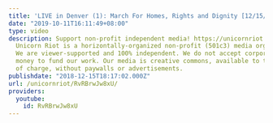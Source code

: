 ```yaml
---
title: 'LIVE in Denver (1): March For Homes, Rights and Dignity [12/15/18]'
date: "2019-10-11T16:11:49+08:00"
type: video
description: Support non-profit independent media! https://unicornriot.ninja/support-our-work/
  Unicorn Riot is a horizontally-organized non-profit (501c3) media organization.
  We are viewer-supported and 100% independent. We do not accept corporate or government
  money to fund our work. Our media is creative commons, available to the public free
  of charge, without paywalls or advertisements.
publishdate: "2018-12-15T18:17:02.000Z"
url: /unicornriot/RvRBrwJw8xU/
providers:
  youtube:
    id: RvRBrwJw8xU
---
```

